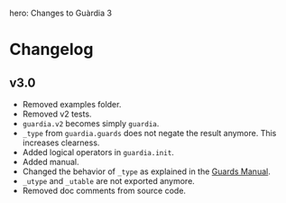 hero: Changes to Guàrdia 3

# Changelog

## v3.0

- Removed examples folder.
- Removed v2 tests.
- `guardia.v2` becomes simply `guardia`.
- `_type` from `guardia.guards` does not negate the result anymore. This increases clearness.
- Added logical operators in `guardia.init`.
- Added manual.
- Changed the behavior of `_type` as explained in the [Guards Manual](https://git.daelvn.ga/guardia/manual/guards/).
- `_utype` and `_utable` are not exported anymore.
- Removed doc comments from source code.
